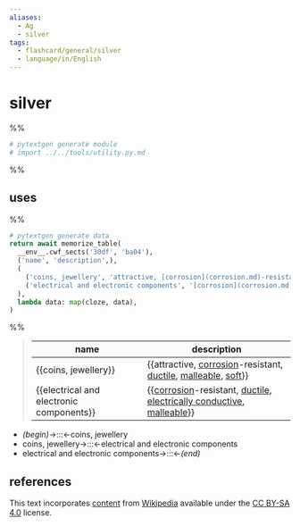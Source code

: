 ```yaml
---
aliases:
  - Ag
  - silver
tags:
  - flashcard/general/silver
  - language/in/English
---
```


# silver

%%

```Python
# pytextgen generate module
# import ../../tools/utility.py.md
```

%%

## uses

%%

```Python
# pytextgen generate data
return await memorize_table(
  __env__.cwf_sects('30df', 'ba04'),
  ('name', 'description',),
  (
    ('coins, jewellery', 'attractive, [corrosion](corrosion.md)-resistant, [ductile](ductility.md), [malleable](malleability.md), [soft](hardness.md)',),
    ('electrical and electronic components', '[corrosion](corrosion.md)-resistant, [ductile](ductility.md), [electrically conductive](electrical%20conductivity.md), [malleable](malleability.md)',),
  ),
  lambda data: map(cloze, data),
)
```

%%

<!--pytextgen generate section="30df"--><!-- The following content is generated at 2023-03-21T16:20:25.386136+08:00. Any edits will be overridden! -->

> | name | description |
> |-|-|
> | {{coins, jewellery}} | {{attractive, [corrosion](corrosion.md)-resistant, [ductile](ductility.md), [malleable](malleability.md), [soft](hardness.md)}} |
> | {{electrical and electronic components}} | {{[corrosion](corrosion.md)-resistant, [ductile](ductility.md), [electrically conductive](electrical%20conductivity.md), [malleable](malleability.md)}} | <!--SR:!2028-02-22,1391,350!2025-07-09,507,270!2028-02-20,1388,350!2024-09-26,276,210-->

<!--/pytextgen-->

<!--pytextgen generate section="ba04"--><!-- The following content is generated at 2024-01-04T20:17:52.603049+08:00. Any edits will be overridden! -->

- _(begin)_→:::←coins, jewellery <!--SR:!2024-05-23,321,330!2028-03-04,1400,350-->
- coins, jewellery→:::←electrical and electronic components <!--SR:!2026-01-20,767,330!2024-05-15,313,330-->
- electrical and electronic components→:::←_(end)_ <!--SR:!2024-05-22,320,330!2027-01-31,1005,330-->

<!--/pytextgen-->

## references

This text incorporates [content](https://en.wikipedia.org/wiki/silver) from [Wikipedia](Wikipedia.md) available under the [CC BY-SA 4.0](https://creativecommons.org/licenses/by-sa/4.0/) license.
